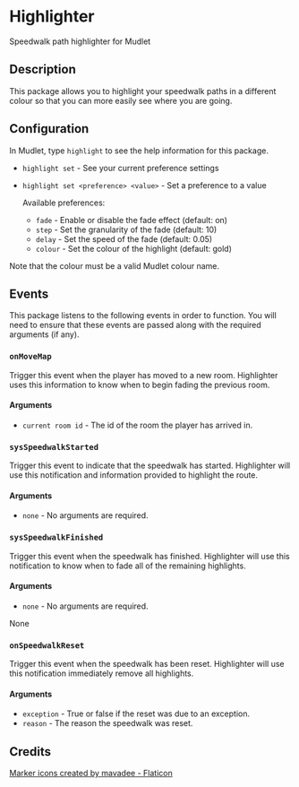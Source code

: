 # Highlighter

Speedwalk path highlighter for Mudlet

## Description

This package allows you to highlight your speedwalk paths in a different colour
so that you can more easily see where you are going.

## Configuration

In Mudlet, type `highlight` to see the help information for this package.

* `highlight set` - See your current preference settings
* `highlight set <preference> <value>` - Set a preference to a value

  Available preferences:
  * `fade` - Enable or disable the fade effect (default: on)
  * `step` - Set the granularity of the fade (default: 10)
  * `delay` - Set the speed of the fade (default: 0.05)
  * `colour` - Set the colour of the highlight (default: gold)

Note that the colour must be a valid Mudlet colour name.

## Events

This package listens to the following events in order to function. You will
need to ensure that these events are passed along with the required arguments
(if any).

### `onMoveMap`

Trigger this event when the player has moved to a new room. Highlighter uses
this information to know when to begin fading the previous room.

#### Arguments

* `current room id` - The id of the room the player has arrived in.

### `sysSpeedwalkStarted`

Trigger this event to indicate that the speedwalk has started. Highlighter will
use this notification and information provided to highlight the route.

#### Arguments

* `none` - No arguments are required.

### `sysSpeedwalkFinished`

Trigger this event when the speedwalk has finished. Highlighter will use this
notification to know when to fade all of the remaining highlights.

#### Arguments

* `none` - No arguments are required.

None

### `onSpeedwalkReset`

Trigger this event when the speedwalk has been reset. Highlighter will use this
notification immediately remove all highlights.

#### Arguments

* `exception` - True or false if the reset was due to an exception.
* `reason` - The reason the speedwalk was reset.

## Credits

[Marker icons created by mavadee - Flaticon](https://www.flaticon.com/free-icons/marker)
